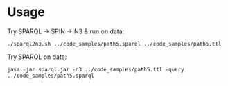 # Usage

Try SPARQL -> SPIN -> N3 & run on data:
```
./sparql2n3.sh ../code_samples/path5.sparql ../code_samples/path5.ttl   
```

Try SPARQL on data:
```
java -jar sparql.jar -n3 ../code_samples/path5.ttl -query ../code_samples/path5.sparql
```